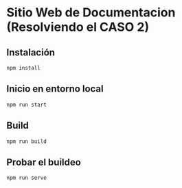 # Sitio Web de Documentacion (Resolviendo el CASO 2)

## Instalación
```
npm install
```
## Inicio en entorno local
```
npm run start
```
## Build
```
npm run build
```

## Probar el buildeo
```
npm run serve
```